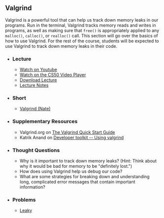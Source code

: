 ## Valgrind

Valgrind is a powerful tool that can help us track down memory leaks in our programs. Run in the terminal, Valgrind tracks memory reads and writes in programs, as well as making sure that `free()` is appropriately applied to any `malloc()`, `calloc()`, or `realloc()` call. This section will go over the basics of how to use Valgrind. For the rest of the course, students will be expected to use Valgrind to track down memory leaks in their code.

- ### Lecture
  - [Watch on Youtube](https://www.youtube.com/embed/eZQBx8YJ6Zs?start=2265&end=2653)
  - [Watch on the CS50 Video Player](https://video.cs50.net/2017/fall/lectures/5?t=0h37m45s)
  - [Download Lecture](http://cdn.cs50.net/2017/fall/lectures/5/lecture5-720p.mp4?download)
  - [Lecture Notes](https://docs.cs50.net/2017/fall/notes/5/lecture5.html#debugging)

- ### Short
  - [Valgrind (Nate)](https://www.youtube.com/embed/fvTsFjDuag8)

- ### Supplementary Resources
  - Valgrind.org on [The Valgrind Quick Start Guide](http://valgrind.org/docs/manual/quick-start.html)
  - Katrik Anand on [Developer toolkit -- Using valgrind](https://medium.com/@exqu17/developer-toolkit-using-valgrind-13e114444838)

- ### Thought Questions
  - Why is it important to track down memory leaks? (Hint: Think about why it would be bad for memory to be "definitely lost.")
  - How does using Valgrind help us debug our code?
  - What are some strategies for breaking down and understanding long, complicated error messages that contain important information?

- ### Problems
  - [Leaky](https://docs.cs50.net/2018/ap/problems/leaky/leaky.html)